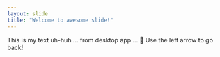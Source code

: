 ```yaml
---
layout: slide
title: "Welcome to awesome slide!"
---
```

This is my text uh-huh ... from desktop app ... :tada:
Use the left arrow to go back!

